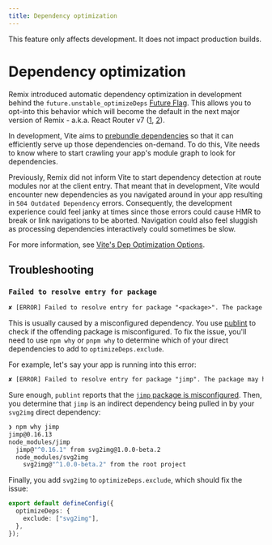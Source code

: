 ```yaml
---
title: Dependency optimization
---
```


<docs-info>This feature only affects development. It does not impact production builds.</docs-info>

# Dependency optimization

Remix introduced automatic dependency optimization in development behind the `future.unstable_optimizeDeps` [Future Flag][future-flags].
This allows you to opt-into this behavior which will become the default in the next major version of Remix - a.k.a. React Router v7 ([1][rr-v7], [2][rr-v7-2]).

In development, Vite aims to [prebundle dependencies][prebundle-dependencies] so that it can efficiently serve up those dependencies on-demand.
To do this, Vite needs to know where to start crawling your app's module graph to look for dependencies.

Previously, Remix did not inform Vite to start dependency detection at route modules nor at the client entry.
That meant that in development, Vite would encounter new dependencies as you navigated around in your app resulting in `504 Outdated Dependency` errors.
Consequently, the development experience could feel janky at times since those errors could cause HMR to break or link navigations to be aborted.
Navigation could also feel sluggish as processing dependencies interactively could sometimes be slow.

For more information, see [Vite's Dep Optimization Options][vite-s-dep-optimization-options].

## Troubleshooting

### `Failed to resolve entry for package`

```txt
✘ [ERROR] Failed to resolve entry for package "<package>". The package may have incorrect main/module/exports specified in its package.json. [plugin vite:dep-pre-bundle]
```

This is usually caused by a misconfigured dependency.
You use [publint][publint] to check if the offending package is misconfigured.
To fix the issue, you'll need to use `npm why` or `pnpm why` to determine which of your direct dependencies to add to `optimizeDeps.exclude`.

For example, let's say your app is running into this error:

```txt
✘ [ERROR] Failed to resolve entry for package "jimp". The package may have incorrect main/module/exports specified in its package.json. [plugin vite:dep-pre-bundle]
```

Sure enough, `publint` reports that the [`jimp` package is misconfigured][jimp-package-is-misconfigured].
Then, you determine that `jimp` is an indirect dependency being pulled in by your `svg2img` direct dependency:

```sh
❯ npm why jimp
jimp@0.16.13
node_modules/jimp
  jimp@"^0.16.1" from svg2img@1.0.0-beta.2
  node_modules/svg2img
    svg2img@"^1.0.0-beta.2" from the root project
```

Finally, you add `svg2img` to `optimizeDeps.exclude`, which should fix the issue:

```ts filename=vite.config.ts
export default defineConfig({
  optimizeDeps: {
    exclude: ["svg2img"],
  },
});
```

[future-flags]: ../guides/api-development-strategy
[rr-v7]: https://remix.run/blog/merging-remix-and-react-router
[rr-v7-2]: https://remix.run/blog/incremental-path-to-react-19
[prebundle-dependencies]: https://vitejs.dev/guide/dep-pre-bundling.html
[vite-s-dep-optimization-options]: https://vitejs.dev/config/dep-optimization-options#dep-optimization-options
[publint]: https://publint.dev
[jimp-package-is-misconfigured]: https://publint.dev/jimp@0.22.12
